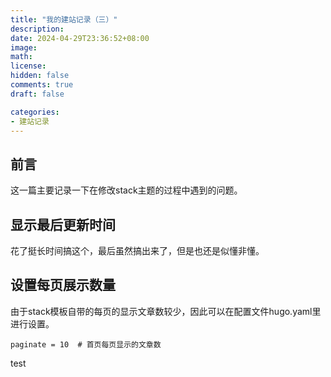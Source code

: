 ```yaml
---
title: "我的建站记录（三）"
description: 
date: 2024-04-29T23:36:52+08:00
image: 
math: 
license: 
hidden: false
comments: true
draft: false

categories:
- 建站记录
---
```


## 前言

这一篇主要记录一下在修改stack主题的过程中遇到的问题。

## 显示最后更新时间

花了挺长时间搞这个，最后虽然搞出来了，但是也还是似懂非懂。

## 设置每页展示数量

由于stack模板自带的每页的显示文章数较少，因此可以在配置文件hugo.yaml里进行设置。

```
paginate = 10  # 首页每页显示的文章数
```

test